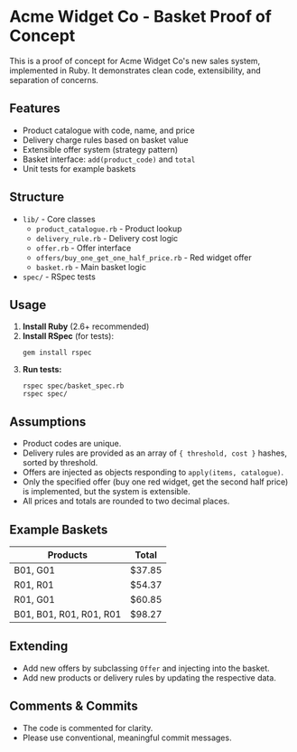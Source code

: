 # Acme Widget Co - Basket Proof of Concept

This is a proof of concept for Acme Widget Co's new sales system, implemented in Ruby. It demonstrates clean code, extensibility, and separation of concerns.

## Features
- Product catalogue with code, name, and price
- Delivery charge rules based on basket value
- Extensible offer system (strategy pattern)
- Basket interface: `add(product_code)` and `total`
- Unit tests for example baskets

## Structure
- `lib/` - Core classes
  - `product_catalogue.rb` - Product lookup
  - `delivery_rule.rb` - Delivery cost logic
  - `offer.rb` - Offer interface
  - `offers/buy_one_get_one_half_price.rb` - Red widget offer
  - `basket.rb` - Main basket logic
- `spec/` - RSpec tests

## Usage
1. **Install Ruby** (2.6+ recommended)
2. **Install RSpec** (for tests):
   ```
   gem install rspec
   ```
3. **Run tests:**
   ```
   rspec spec/basket_spec.rb
   rspec spec/
   ```

## Assumptions
- Product codes are unique.
- Delivery rules are provided as an array of `{ threshold, cost }` hashes, sorted by threshold.
- Offers are injected as objects responding to `apply(items, catalogue)`.
- Only the specified offer (buy one red widget, get the second half price) is implemented, but the system is extensible.
- All prices and totals are rounded to two decimal places.

## Example Baskets
| Products                  | Total   |
|---------------------------|---------|
| B01, G01                  | $37.85  |
| R01, R01                  | $54.37  |
| R01, G01                  | $60.85  |
| B01, B01, R01, R01, R01   | $98.27  |

## Extending
- Add new offers by subclassing `Offer` and injecting into the basket.
- Add new products or delivery rules by updating the respective data.

## Comments & Commits
- The code is commented for clarity.
- Please use conventional, meaningful commit messages.
